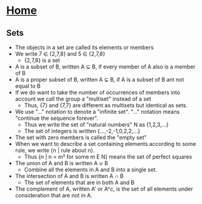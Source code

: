 # [Home](README.md) 
## Sets

* The objects in a set are called its elements or members
* We write 7 &#8712; {2,7,8} and 5 &#8712; {2,7,8}
  * {2,7,8} is a set
* A is a subset of B, written A ⊆ B, if every member of A also is a member of B
* A is a proper subset of B, written A ⊊ B, if A is a subset of B ant not equal to B
* If we do want to take the number of occurrences of members into account we call the group a "multiset" instead of a set
  * Thus, {7} and {7,7} are different as multisets but identical as sets.
* We use "..." notation to denote a "infinite set". "..." notation means "continue the sequence forever". 
  * Thus we write the set of "natural numbers" N as {1,2,3,...}
  * The set of integers is written {...,-2,-1,0,2,2,...}
* The set with zero members is called the "empty set"
* When we want to describe a set containing elements according to some rule, we write {n | rule about n}.
  * Thus {n | n = m² for some m E N} means the set of perfect squares
* The union of A and B is written A ∪ B	
  * Combine all the elements in A and B into a single set.
* The intersection of A and B is written A ∩ B	
  * The set of elements that are in both A and B
* The complement of A, written A' or A^c, is the set of all elements under consideration that are not in A.

